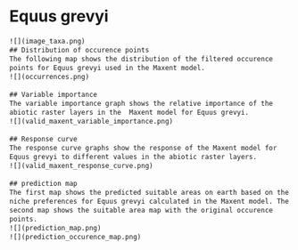 # Equus grevyi 
    ![](image_taxa.png) 
    ## Distribution of occurence points 
    The following map shows the distribution of the filtered occurence points for Equus grevyi used in the Maxent model. 
    ![](occurrences.png)
    
    ## Variable importance 
    The variable importance graph shows the relative importance of the abiotic raster layers in the  Maxent model for Equus grevyi. 
    ![](valid_maxent_variable_importance.png)
    
    ## Response curve 
    The response curve graphs show the response of the Maxent model for Equus grevyi to different values in the abiotic raster layers. 
    ![](valid_maxent_response_curve.png)
    
    ## prediction map 
    The first map shows the predicted suitable areas on earth based on the niche preferences for Equus grevyi calculated in the Maxent model. The second map shows the suitable area map with the original occurence points. 
    ![](prediction_map.png)
    ![](prediction_occurence_map.png)
    
